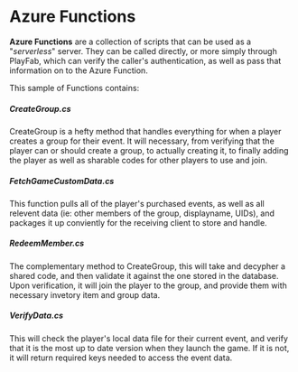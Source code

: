 # Azure Functions

**Azure Functions** are a collection of scripts that can be used as a "*serverless*" server. They can be called directly, or more simply through PlayFab, which can verify the caller's authentication, as well as pass that information on to the Azure Function.

This sample of Functions contains:

##### CreateGroup.cs

CreateGroup is a hefty method that handles everything for when a player creates a group for their event. It will necessary, from verifying that the player can or should create a group, to actually creating it, to finally adding the player as well as sharable codes for other players to use and join.

##### FetchGameCustomData.cs

This function pulls all of the player's purchased events, as well as all relevent data (ie: other members of the group, displayname, UIDs), and packages it up conviently for the receiving client to store and handle.

##### RedeemMember.cs

The complementary method to CreateGroup, this will take and decypher a shared code, and then validate it against the one stored in the database. Upon verification, it will join the player to the group, and provide them with necessary invetory item and group data.

##### VerifyData.cs

This will check the player's local data file for their current event, and verify that it is the most up to date version when they launch the game. If it is not, it will return required keys needed to access the event data.

